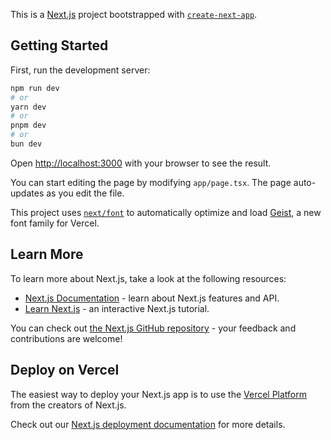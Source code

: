 This is a [Next.js](https://nextjs.org) project bootstrapped with [`create-next-app`](https://nextjs.org/docs/app/api-reference/cli/create-next-app).

## Getting Started

First, run the development server:

```bash
npm run dev
# or
yarn dev
# or
pnpm dev
# or
bun dev
```

Open [http://localhost:3000](http://localhost:3000) with your browser to see the result.

You can start editing the page by modifying `app/page.tsx`. The page auto-updates as you edit the file.

This project uses [`next/font`](https://nextjs.org/docs/app/building-your-application/optimizing/fonts) to automatically optimize and load [Geist](https://vercel.com/font), a new font family for Vercel.

## Learn More

To learn more about Next.js, take a look at the following resources:

- [Next.js Documentation](https://nextjs.org/docs) - learn about Next.js features and API.
- [Learn Next.js](https://nextjs.org/learn) - an interactive Next.js tutorial.

You can check out [the Next.js GitHub repository](https://github.com/vercel/next.js) - your feedback and contributions are welcome!

## Deploy on Vercel

The easiest way to deploy your Next.js app is to use the [Vercel Platform](https://vercel.com/new?utm_medium=default-template&filter=next.js&utm_source=create-next-app&utm_campaign=create-next-app-readme) from the creators of Next.js.

Check out our [Next.js deployment documentation](https://nextjs.org/docs/app/building-your-application/deploying) for more details.

<!-- # AntAuth

A modern authentication system built with **React**, **Ant Design**, and a **fake backend** (Next.js API routes). This project demonstrates a login and signup system with features like password strength checking, dark mode, and mock password recovery.

## Features

- 🔒 Login and signup with form validation
- 📊 Password strength indicator
- 🌙 Dark mode toggle
- 📱 Responsive design with Ant Design
- 🔑 Mock password recovery (simulated due to fake backend)

## Limitations

- Uses a fake backend (static `users` array) for demonstration.
- Features like password-recovery and 2FA are simulated (e.g., codes displayed in UI) due to the absence of email/SMS services.
- Social login is not implemented, as it requires third-party OAuth providers.

## Future Enhancements

With a real backend (e.g., Firebase, Node.js), I would:

- Implement email verification and password recovery using Nodemailer.
- Add social login with Google/Facebook OAuth.
- Enable 2FA with SMS or authenticator apps. -->
